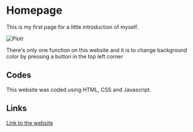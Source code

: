 # Homepage

This is my first page for a little introduction of myself.

![Piotr](img/ja.jpg)

There's only one function on this website and it is to change background color by pressing a button in the top left corner

## Codes

This website was coded using HTML, CSS and Javascript.

## Links

[Link to the website](https://oko147.github.io/homepage)
